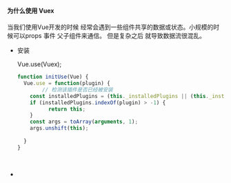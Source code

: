 #### 为什么使用 Vuex

当我们使用Vue开发的时候 经常会遇到一些组件共享的数据或状态。小规模的时候可以props 事件 父子组件来通信。 但是复杂之后 就导致数据流很混乱。

* 安装

  Vue.use(Vuex);

  ```javascript
  function initUse(Vue) {
    Vue.use = function(plugin) {
          // 检测该插件是否已经被安装
      const installedPlugins = (this._installedPlugins || (this._installedPlugins = []));
      if (installedPlugins.indexOf(plugin) > -1) {
            return this;
      }
      const args = toArray(arguments, 1);
      args.unshift(this);
     
    }
  }
  ```

  ​

* ​